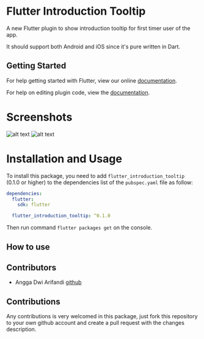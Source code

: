 # Flutter Introduction Tooltip

A new Flutter plugin to show introduction tooltip for first timer user of the app.

It should support both Android and iOS since it's pure written in Dart.

## Getting Started

For help getting started with Flutter, view our online
[documentation](https://flutter.io/).

For help on editing plugin code, view the [documentation](https://flutter.io/developing-packages/#edit-plugin-package).

# Screenshots

![alt text](https://raw.githubusercontent.com/blackmenthor/flutter-introduction-tooltip/master/Screenshot_1.png)
![alt text](https://raw.githubusercontent.com/blackmenthor/flutter-introduction-tooltip/master/Screenshot_2.png)

# Installation and Usage

To install this package, you need to add `flutter_introduction_tooltip` (0.1.0 or higher) to the dependencies
list of the `pubspec.yaml` file as follow:

```yaml
dependencies:
  flutter:
    sdk: flutter

  flutter_introduction_tooltip: ^0.1.0
```

Then run command `flutter packages get` on the console.

## How to use

## Contributors

- Angga Dwi Arifandi [github](https://github.com/blackmenthor)

## Contributions

Any contributions is very welcomed in this package, just fork this repository to your own github account and create a
pull request with the changes description.